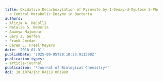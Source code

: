 ```yaml
---
title: Oxidative Decarboxylation of Pyruvate by 1-Deoxy-d-Xyulose 5-Phosphate Synthase,
  a Central Metabolic Enzyme in Bacteria
authors:
- Alicia A. DeColli
- Natalia S. Nemeria
- Ananya Majumdar
- Gary J. Gerfen
- Frank Jordan
- Caren L. Freel Meyers
date: '2018-01-01'
publishDate: '2025-09-05T20:10:23.911590Z'
publication_types:
- article-journal
publication: '*Journal of Biological Chemistry*'
doi: 10.1074/jbc.RA118.001980
---
```

